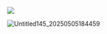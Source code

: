 

<img src="https://komarev.com/ghpvc/?username=peruere&color=5C5C5C&style=flat-square&label=ㅤㅤdeathnoteㅤvictimㅤcountㅤㅤ&base=13693"> <br>
 <p align="center"> 

![Untitled145_20250505184459](https://github.com/user-attachments/assets/5c7f363f-0122-4b36-b73a-fd457b494ee8)

<br> ㅤ <br> ㅤ
<br> ㅤ <br> ㅤ
<br> ㅤ <br> ㅤ
<br> ㅤ <br> ㅤ
<br> ㅤ <br> ㅤ
<br> ㅤ <br> ㅤ
<br> ㅤ <br> ㅤ
<br> ㅤ <br> ㅤ
<br> ㅤ <br> ㅤ
